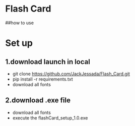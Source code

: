 # Flash Card
##how to use
# Set up
## 1.download launch in local 
- git clone https://github.com/JackJessada/Flash_Card.git
- pip install -r requirements.txt
- download all fonts
## 2.download .exe file
- download all fonts
- execute the flashCard_setup_1.0.exe
